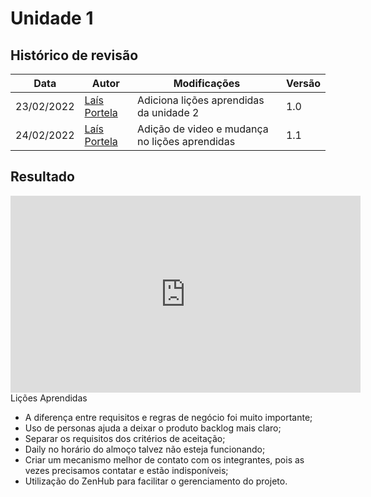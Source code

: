 # Unidade 1

## Histórico de revisão
| Data       | Autor                                        | Modificações                      | Versão |
| ---------- | -------------------------------------------- | --------------------------------- | ------ |
| 23/02/2022 | [Laís Portela](https://github.com/laispa) | Adiciona lições aprendidas da unidade 2 | 1.0    |
| 24/02/2022 | [Laís Portela](https://github.com/laispa) | Adição de video e mudança no lições aprendidas | 1.1    |

## Resultado

<iframe width="560" height="315" src="https://www.youtube.com/embed/CBM5viV_lVk" title="YouTube video player" frameborder="0" allow="accelerometer; autoplay; clipboard-write; encrypted-media; gyroscope; picture-in-picture" allowfullscreen></iframe

## Lições Aprendidas

* A diferença entre requisitos e regras de negócio foi muito importante;
* Uso de personas ajuda a deixar o produto backlog mais claro;
* Separar os requisitos dos critérios de aceitação;
* Daily no horário do almoço talvez não esteja funcionando;
* Criar um mecanismo melhor de contato com os integrantes, pois as vezes precisamos contatar e estão indisponíveis;
* Utilização do ZenHub para facilitar o gerenciamento do projeto.
